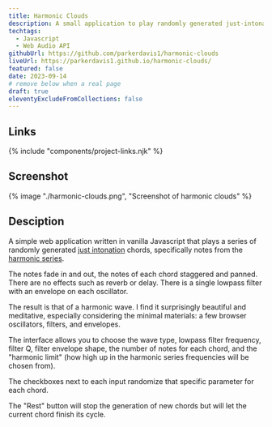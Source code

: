 ```yaml
---
title: Harmonic Clouds
description: A small application to play randomly generated just-intonation chords
techtags:
  - Javascript
  - Web Audio API
githubUrl: https://github.com/parkerdavis1/harmonic-clouds
liveUrl: https://parkerdavis1.github.io/harmonic-clouds/
featured: false
date: 2023-09-14
# remove below when a real page
draft: true
eleventyExcludeFromCollections: false
---
```


## Links

{% include "components/project-links.njk" %}

## Screenshot

{% image "./harmonic-clouds.png", "Screenshot of harmonic clouds" %}

## Desciption

A simple web application written in vanilla Javascript that plays a series of randomly generated [just intonation](https://en.wikipedia.org/wiki/Just_intonation) chords, specifically notes from the [harmonic series](<https://en.wikipedia.org/wiki/Harmonic_series_(music)>).

<!-- [Just intonation](https://en.wikipedia.org/wiki/Just_intonation) means that all of the frequencies are related by whole-number ratios, as opposed to the more common [Equal temperament](https://en.wikipedia.org/wiki/Equal_temperament) where octaves are logarithmically divided. -->

The notes fade in and out, the notes of each chord staggered and panned. There are no effects such as reverb or delay. There is a single lowpass filter with an envelope on each oscillator.

The result is that of a harmonic wave. I find it surprisingly beautiful and meditative, especially considering the minimal materials: a few browser oscillators, filters, and envelopes.

The interface allows you to choose the wave type, lowpass filter frequency, filter Q, filter envelope shape, the number of notes for each chord, and the "harmonic limit" (how high up in the harmonic series frequencies will be chosen from).

The checkboxes next to each input randomize that specific parameter for each chord.

The "Rest" button will stop the generation of new chords but will let the current chord finish its cycle.
